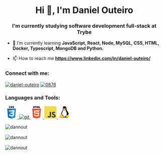 <h1 align="center">Hi 👋, I'm Daniel Outeiro</h1>
<h3 align="center">I'm currently studying software development full-stack at Trybe</h3>

- 🌱 I’m currently learning **JavaScript, React, Node, MySQL, CSS, HTML, Docker, Typescript, MongoDB and Python.**

- 📫 How to reach me **https://www.linkedin.com/in/daniel-outeiro/**

<h3 align="left">Connect with me:</h3>
<p align="left">
<a href="https://linkedin.com/in/daniel-outeiro" target="blank"><img align="center" src="https://raw.githubusercontent.com/rahuldkjain/github-profile-readme-generator/master/src/images/icons/Social/linked-in-alt.svg" alt="daniel-outeiro" height="30" width="40" /></a>
<a href="https://discord.gg/0878" target="blank"><img align="center" src="https://raw.githubusercontent.com/rahuldkjain/github-profile-readme-generator/master/src/images/icons/Social/discord.svg" alt="0878" height="30" width="40" /></a>
</p>

<h3 align="left">Languages and Tools:</h3>
<p align="left"> <a href="https://www.w3schools.com/css/" target="_blank" rel="noreferrer"> <img src="https://raw.githubusercontent.com/devicons/devicon/master/icons/css3/css3-original-wordmark.svg" alt="css3" width="40" height="40"/> </a> <a href="https://git-scm.com/" target="_blank" rel="noreferrer"> <img src="https://www.vectorlogo.zone/logos/git-scm/git-scm-icon.svg" alt="git" width="40" height="40"/> </a> <a href="https://www.w3.org/html/" target="_blank" rel="noreferrer"> <img src="https://raw.githubusercontent.com/devicons/devicon/master/icons/html5/html5-original-wordmark.svg" alt="html5" width="40" height="40"/> </a> <a href="https://developer.mozilla.org/en-US/docs/Web/JavaScript" target="_blank" rel="noreferrer"> <img src="https://raw.githubusercontent.com/devicons/devicon/master/icons/javascript/javascript-original.svg" alt="javascript" width="40" height="40"/> </a> <a href="https://www.linux.org/" target="_blank" rel="noreferrer"> <img src="https://raw.githubusercontent.com/devicons/devicon/master/icons/linux/linux-original.svg" alt="linux" width="40" height="40"/> </a> </p>

<p><img align="center" src="https://github-readme-stats.vercel.app/api/top-langs?username=dannout&show_icons=true&theme=dark&locale=en&layout=compact" alt="dannout" /></p>

<p><img align="center" src="https://github-readme-stats.vercel.app/api?username=dannout&show_icons=true&theme=dark&locale=en" alt="dannout" /></p>

<p><img align="center" src="https://github-readme-streak-stats.herokuapp.com/?user=dannout&theme=dark" alt="dannout" /></p>

